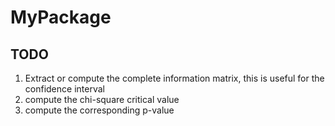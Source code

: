 # MyPackage

## TODO
1. Extract or compute the complete information matrix, this is useful for the confidence interval
2. compute the chi-square critical value
3. compute the corresponding p-value
   
